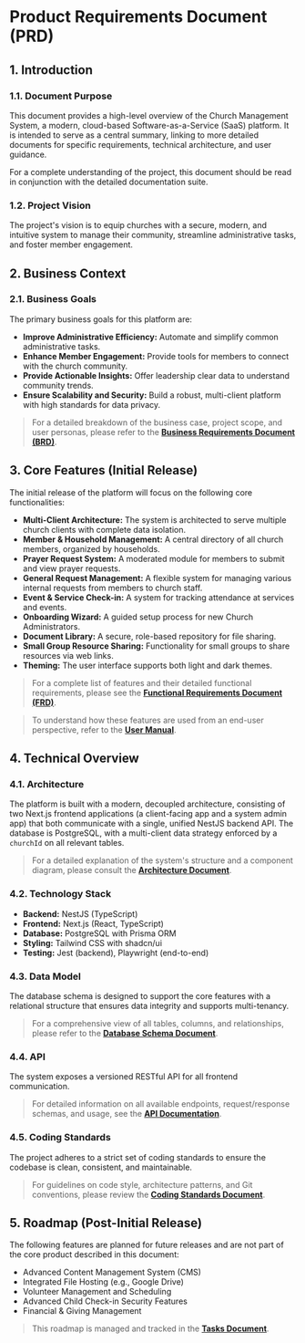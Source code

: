 # Product Requirements Document (PRD)

## 1. Introduction

### 1.1. Document Purpose
This document provides a high-level overview of the Church Management System, a modern, cloud-based Software-as-a-Service (SaaS) platform. It is intended to serve as a central summary, linking to more detailed documents for specific requirements, technical architecture, and user guidance.

For a complete understanding of the project, this document should be read in conjunction with the detailed documentation suite.

### 1.2. Project Vision
The project's vision is to equip churches with a secure, modern, and intuitive system to manage their community, streamline administrative tasks, and foster member engagement.

## 2. Business Context

### 2.1. Business Goals
The primary business goals for this platform are:
*   **Improve Administrative Efficiency:** Automate and simplify common administrative tasks.
*   **Enhance Member Engagement:** Provide tools for members to connect with the church community.
*   **Provide Actionable Insights:** Offer leadership clear data to understand community trends.
*   **Ensure Scalability and Security:** Build a robust, multi-client platform with high standards for data privacy.

> For a detailed breakdown of the business case, project scope, and user personas, please refer to the **[Business Requirements Document (BRD)](./BUSINESS_REQUIREMENTS.md)**.

## 3. Core Features (Initial Release)

The initial release of the platform will focus on the following core functionalities:

*   **Multi-Client Architecture:** The system is architected to serve multiple church clients with complete data isolation.
*   **Member & Household Management:** A central directory of all church members, organized by households.
*   **Prayer Request System:** A moderated module for members to submit and view prayer requests.
*   **General Request Management:** A flexible system for managing various internal requests from members to church staff.
*   **Event & Service Check-in:** A system for tracking attendance at services and events.
*   **Onboarding Wizard:** A guided setup process for new Church Administrators.
*   **Document Library:** A secure, role-based repository for file sharing.
*   **Small Group Resource Sharing:** Functionality for small groups to share resources via web links.
*   **Theming:** The user interface supports both light and dark themes.

> For a complete list of features and their detailed functional requirements, please see the **[Functional Requirements Document (FRD)](./FUNCTIONAL_REQUIREMENTS.md)**.

> To understand how these features are used from an end-user perspective, refer to the **[User Manual](./USER_MANUAL.md)**.

## 4. Technical Overview

### 4.1. Architecture
The platform is built with a modern, decoupled architecture, consisting of two Next.js frontend applications (a client-facing app and a system admin app) that both communicate with a single, unified NestJS backend API. The database is PostgreSQL, with a multi-client data strategy enforced by a `churchId` on all relevant tables.

> For a detailed explanation of the system's structure and a component diagram, please consult the **[Architecture Document](./ARCHITECTURE.md)**.

### 4.2. Technology Stack
*   **Backend:** NestJS (TypeScript)
*   **Frontend:** Next.js (React, TypeScript)
*   **Database:** PostgreSQL with Prisma ORM
*   **Styling:** Tailwind CSS with shadcn/ui
*   **Testing:** Jest (backend), Playwright (end-to-end)

### 4.3. Data Model
The database schema is designed to support the core features with a relational structure that ensures data integrity and supports multi-tenancy.

> For a comprehensive view of all tables, columns, and relationships, please refer to the **[Database Schema Document](./DATABASE_SCHEMA.md)**.

### 4.4. API
The system exposes a versioned RESTful API for all frontend communication.

> For detailed information on all available endpoints, request/response schemas, and usage, see the **[API Documentation](./API_DOCUMENTATION.md)**.

### 4.5. Coding Standards
The project adheres to a strict set of coding standards to ensure the codebase is clean, consistent, and maintainable.

> For guidelines on code style, architecture patterns, and Git conventions, please review the **[Coding Standards Document](./CODING_STANDARDS.md)**.

## 5. Roadmap (Post-Initial Release)

The following features are planned for future releases and are not part of the core product described in this document:
*   Advanced Content Management System (CMS)
*   Integrated File Hosting (e.g., Google Drive)
*   Volunteer Management and Scheduling
*   Advanced Child Check-in Security Features
*   Financial & Giving Management

> This roadmap is managed and tracked in the **[Tasks Document](./TASKS.md)**.
